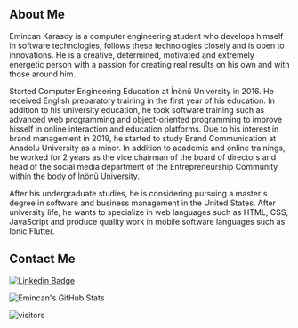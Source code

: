 ## About Me

Emincan Karasoy is a computer engineering student who develops himself in software technologies, follows these technologies closely and is open to innovations. He is a creative, determined, motivated and extremely energetic person with a passion for creating real results on his own and with those around him.

Started Computer Engineering Education at İnönü University in 2016. He received English preparatory training in the first year of his education. In addition to his university education, he took software training such as advanced web programming and object-oriented programming to improve hisself in online interaction and education platforms. Due to his interest in brand management in 2019, he started to study Brand Communication at Anadolu University as a minor. In addition to academic and online trainings, he worked for 2 years as the vice chairman of the board of directors and head of the social media department of the Entrepreneurship Community within the body of İnönü University.

After his undergraduate studies, he is considering pursuing a master's degree in software and business management in the United States. After university life, he wants to specialize in web languages such as HTML, CSS, JavaScript and produce quality work in mobile software languages such as Ionic,Flutter. 


## Contact Me

[![Linkedin Badge](https://img.shields.io/badge/emincankarasoy-follow%20on%20linkedin-blue?style=for-the-badge&logo=linkedin)](https://www.linkedin.com/in/emincankarasoy/)


![Emincan's GitHub Stats](https://github-readme-stats.vercel.app/api?username=emincankarasoy&show_icons=true)

![visitors](https://img.shields.io/badge/dynamic/json?color=informational&label=visitor%20count&query=value&url=https%3A%2F%2Fapi.countapi.xyz%2Fhit%emincankarasoy.emincankarasoy%2Freadme)
